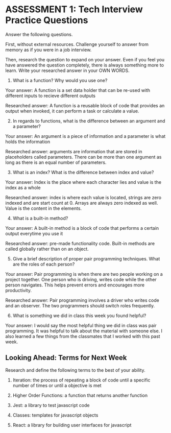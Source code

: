 # ASSESSMENT 1: Tech Interview Practice Questions
Answer the following questions.

First, without external resources. Challenge yourself to answer from memory as if you were in a job interview.

Then, research the question to expand on your answer. Even if you feel you have answered the question completely, there is always something more to learn. Write your researched answer in your OWN WORDS.

1. What is a function? Why would you use one?

  Your answer: A function is a set data holder that can be re-used with different inputs to recieve different outputs

  Researched answer: A function is a reusable block of code that provides an output when invoked, it can perform a task or calculate a value.



2. In regards to functions, what is the difference between an argument and a parameter?

  Your answer: An argument is a piece of information and a parameter is what holds the information

  Researched answer: arguments are information that are stored in placeholders called parameters. There can be more than one argument as long as there is an equal number of parameters.



3. What is an index? What is the difference between index and value?

  Your answer: Index is the place where each character lies and value is the index as a whole

  Researched answer: index is where each value is located, strings are zero indexed and are start count at 0. Arrays are always zero indexed as well. Value is the content in the elements.



4. What is a built-in method?

  Your answer: A built-in method is a block of code that performs a certain output everytime you use it

  Researched answer: pre-made functionality code. Built-in methods are called globally rather than on an object.



5. Give a brief description of proper pair programming techniques. What are the roles of each person?

  Your answer: Pair programming is when there are two people working on a project together. One person who is driving, writes code while the other person navigates. This helps prevent errors and encourages more productivity.

  Researched answer: Pair programming involves a driver who writes code and an observer. The two programmers should switch roles frequently.



6. What is something we did in class this week you found helpful?  

  Your answer: I would say the most helpful thing we did in class was pair programming. It was helpful to talk about the material with someone else. I also learned a few things from the classmates that I worked with this past week.



## Looking Ahead: Terms for Next Week

Research and define the following terms to the best of your ability.

1. Iteration: the process of repeating a block of code until a specific number of times or until a objective is met

2. Higher Order Functions: a function that returns another function

3. Jest: a library to test javascript code

4. Classes: templates for javascript objects

5. React: a library for building user interfaces for javascript
